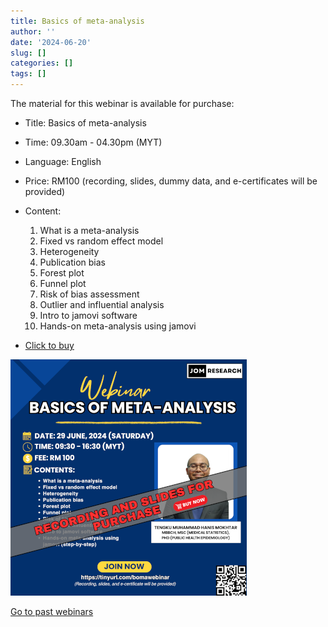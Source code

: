 ```yaml
---
title: Basics of meta-analysis
author: ''
date: '2024-06-20'
slug: []
categories: []
tags: []
---
```

The material for this webinar is available for purchase:

- Title: Basics of meta-analysis

- Time: 09.30am - 04.30pm (MYT)
- Language: English
- Price: RM100 (recording, slides, dummy data, and e-certificates will be provided)
- Content: 
    1. What is a meta-analysis
    2. Fixed vs random effect model
    3. Heterogeneity
    4. Publication bias
    5. Forest plot
    6. Funnel plot
    7. Risk of bias assessment
    8. Outlier and influential analysis
    9. Intro to jamovi software
    10. Hands-on meta-analysis using jamovi
- [Click to buy](https://forms.gle/Jw26HdzPFNEKRVKj7)

![](images/Basics_of_MA_completed_35percent.png)

[Go to past webinars](https://jomresearch.netlify.app/webinars/#past-webinars)